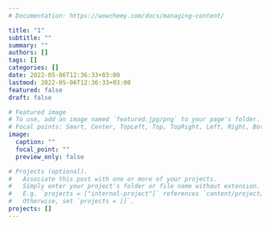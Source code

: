 ```yaml
---
# Documentation: https://wowchemy.com/docs/managing-content/

title: "1"
subtitle: ""
summary: ""
authors: []
tags: []
categories: []
date: 2022-05-06T12:36:33+03:00
lastmod: 2022-05-06T12:36:33+03:00
featured: false
draft: false

# Featured image
# To use, add an image named `featured.jpg/png` to your page's folder.
# Focal points: Smart, Center, TopLeft, Top, TopRight, Left, Right, BottomLeft, Bottom, BottomRight.
image:
  caption: ""
  focal_point: ""
  preview_only: false

# Projects (optional).
#   Associate this post with one or more of your projects.
#   Simply enter your project's folder or file name without extension.
#   E.g. `projects = ["internal-project"]` references `content/project/deep-learning/index.md`.
#   Otherwise, set `projects = []`.
projects: []
---
```

